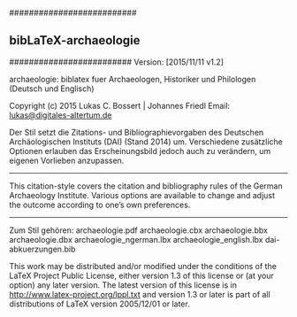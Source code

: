##########################
##      bibLaTeX-archaeologie     ##
#########################
Version: [2015/11/11 v1.2]

archaeologie: biblatex fuer Archaeologen, Historiker und Philologen (Deutsch und Englisch)

Copyright (c) 2015 Lukas C. Bossert | Johannes Friedl
Email: lukas@digitales-altertum.de

Der Stil setzt die Zitations- und Bibliographievorgaben des Deutschen Archäologischen Instituts (DAI) (Stand 2014) um. Verschiedene zusätzliche Optionen erlauben das Erscheinungsbild jedoch auch zu verändern, um eigenen Vorlieben anzupassen.
****
This citation-style covers the citation and bibliography rules of the German Archaeology Institute. 
Various options are available to change and adjust the outcome according to one’s own preferences.
****


Zum Stil gehören:
archaeologie.pdf
archaeologie.cbx
archaeologie.bbx
archaeologie.dbx
archaeologie_ngerman.lbx
archaeologie_english.lbx
dai-abkuerzungen.bib


 This work may be distributed and/or modified under the
 conditions of the LaTeX Project Public License, either version 1.3
 of this license or (at your option) any later version.
 The latest version of this license is in
 http://www.latex-project.org/lppl.txt
 and version 1.3 or later is part of all distributions of LaTeX
 version 2005/12/01 or later.

